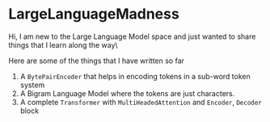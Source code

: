 # LargeLanguageMadness
Hi, I am new to the Large Language Model space and just wanted to share things that I learn along the way\

Here are some of the things that I have written so far
1. A `BytePairEncoder` that helps in encoding tokens in a sub-word token system
2. A Bigram Language Model where the tokens are just characters.
3. A complete `Transformer` with `MultiHeadedAttention` and `Encoder`, `Decoder` block
